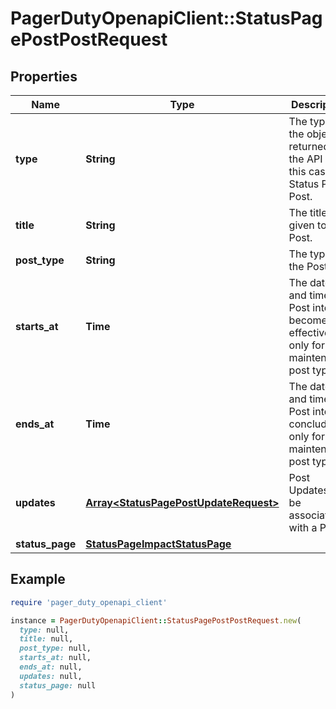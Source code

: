 # PagerDutyOpenapiClient::StatusPagePostPostRequest

## Properties

| Name | Type | Description | Notes |
| ---- | ---- | ----------- | ----- |
| **type** | **String** | The type of the object returned by the API - in this case, a Status Page Post. |  |
| **title** | **String** | The title given to a Post. |  |
| **post_type** | **String** | The type of the Post. |  |
| **starts_at** | **Time** | The date and time the Post intent becomes effective - only for maintenance post type. |  |
| **ends_at** | **Time** | The date and time the Post intent is concluded - only for maintenance post type. |  |
| **updates** | [**Array&lt;StatusPagePostUpdateRequest&gt;**](StatusPagePostUpdateRequest.md) | Post Updates to be associated with a Post |  |
| **status_page** | [**StatusPageImpactStatusPage**](StatusPageImpactStatusPage.md) |  |  |

## Example

```ruby
require 'pager_duty_openapi_client'

instance = PagerDutyOpenapiClient::StatusPagePostPostRequest.new(
  type: null,
  title: null,
  post_type: null,
  starts_at: null,
  ends_at: null,
  updates: null,
  status_page: null
)
```

